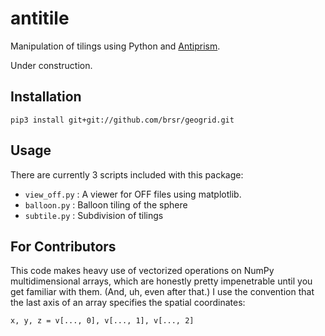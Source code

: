 # antitile
Manipulation of tilings using Python and [Antiprism](https://github.com/antiprism/antiprism).

Under construction.

## Installation

    pip3 install git+git://github.com/brsr/geogrid.git

## Usage

There are currently 3 scripts included with this package:
* `view_off.py` : A viewer for OFF files using matplotlib.
* `balloon.py` : Balloon tiling of the sphere
* `subtile.py` : Subdivision of tilings

## For Contributors
This code makes heavy use of vectorized operations on NumPy multidimensional arrays, which are honestly pretty impenetrable until you get familiar with them. (And, uh, even after that.) I use the convention that the last axis of an array specifies the spatial coordinates:

    x, y, z = v[..., 0], v[..., 1], v[..., 2]
